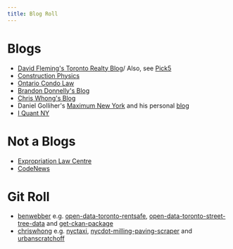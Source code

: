 ```yaml
---
title: Blog Roll
---
```


# Blogs
- [David Fleming's Toronto Realty Blog](https://torontorealtyblog.com/blog/)/ Also, see [Pick5](https://torontorealtyblog.com/pick5/)
- [Construction Physics](https://www.construction-physics.com/)
- [Ontario Condo Law](https://www.ontariocondolaw.com/)
- [Brandon Donnelly's Blog](https://brandondonnelly.com/)
- [Chris Whong's Blog](https://chriswhong.com/)
- Daniel Golliher's [Maximum New York](https://www.maximumnewyork.com/) and his personal [blog](https://blog.danielgolliher.com/)
- [I Quant NY](https://iquantny.tumblr.com/)

# Not a Blogs
- [Expropriation Law Centre](https://expropriation.ca/)
- [CodeNews](https://www.codenews.ca/)

# Git Roll
- [benwebber](https://github.com/benwebber) e.g. [open-data-toronto-rentsafe](https://github.com/benwebber/open-data-toronto-rentsafe), [open-data-toronto-street-tree-data](https://github.com/benwebber/open-data-toronto-street-tree-data) and [get-ckan-package](https://github.com/benwebber/get-ckan-package)
- [chriswhong](https://github.com/chriswhong) e.g. [nyctaxi](https://github.com/chriswhong/nyctaxi), [nycdot-milling-paving-scraper](https://github.com/chriswhong/nycdot-milling-paving-scraper) and [urbanscratchoff](https://github.com/chriswhong/urbanscratchoff)